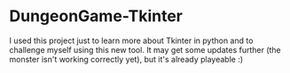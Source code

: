 # DungeonGame-Tkinter

I used this project just to learn more about Tkinter in python and to challenge myself using this new tool. It may get some updates further (the monster isn't working correctly yet), but it's already playeable :)
